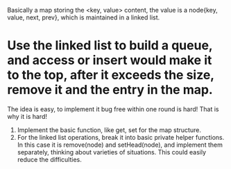 
Basically a map storing the <key, value> content, the value is a node{key, value, next, prev}, which is maintained in a linked list.   

Use the linked list to build a queue, and access or insert would make it to the top, after it exceeds the size, remove it and the entry in the map.  
============================================
The idea is easy, to implement it bug free within one round is hard! That is why it is hard!       

1. Implement the basic function,  like get, set for the map structure.  
2. For the linked list operations,  break it into basic private helper functions. In this case it is remove(node) and setHead(node),  and implement them separately, thinking about varieties of situations.   This could easily reduce the difficulties.      



   
   

 